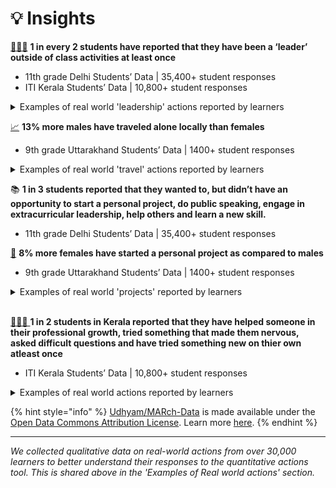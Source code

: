 # 💡 Insights

[🧑‍🤝‍🧑](https://emojipedia.org/people-holding-hands) **1 in every 2 students have reported that they have been a ‘leader’ outside of class activities at least once**

* 11th grade Delhi Students’ Data | 35,400+ student responses
* ITI Kerala Students’ Data | 10,800+ student responses

<details>

<summary>Examples of real world 'leadership' actions reported by learners</summary>

* Captaining sports teams - cricket, football, etc
* Cultural - dance, music, poem recitation&#x20;
* Extra curriculars - Clubs and organisations, student elections
* Positions of Civic Responsibility - NSS, NCC, SFI (Students' Federation of India)

</details>



[📈](https://emojipedia.org/chart-increasing) **13% more males have traveled alone locally than females**&#x20;

* 9th grade Uttarakhand Students’ Data | 1400+ student responses

<details>

<summary>Examples of real world 'travel' actions reported by learners</summary>

* Sightseeing and Leisure - Exploring parks&#x20;
* Visiting family relatives and family events
* Solo shopping and market exploration

</details>



📚 **1 in 3 students reported that they wanted to, but didn’t have an opportunity to start a personal project, do public speaking, engage in extracurricular leadership, help others and learn a new skill.**

* 11th grade Delhi Students’ Data | 35,400+ student responses



[👩](https://emojipedia.org/woman) **8% more females have started a personal project as compared to males**

* 9th grade Uttarakhand Students’ Data | 1400+ student responses

<details>

<summary>Examples of real world 'projects' reported by learners</summary>

A majority of females indicated that they have embraced creating handmade items and engaging in crafts, such as art projects, jewelry design, and home decor, as their personal pursuits.

</details>

[\
🧑‍🤝‍🧑 ](https://emojipedia.org/people-holding-hands)**1 in 2 students in Kerala reported that they have helped someone in their professional growth, tried something that made them nervous, asked difficult questions and have tried something new on thier own atleast once**

* ITI Kerala Students’ Data | 10,800+ student responses

<details>

<summary>Examples of real world actions reported by learners</summary>

* Academic assistance: Helping with tutoring, explaining concepts, homework, assignments
* Career guidance:  Offering guidance on career paths, professions, job markets, resume writing, and interview preparation
* Other: Providing emotional support, personal advice

</details>

{% hint style="info" %}
[Udhyam/MARch-Data](https://github.com/udhyam/march-data) is made available under the [Open Data Commons Attribution License](https://opendatacommons.org/licenses/by/1-0/). Learn more [here](broken-reference).
{% endhint %}

***

_We collected qualitative data on real-world actions from over 30,000 learners to better understand their responses to the quantitative actions tool. This is shared above in the 'Examples of Real world actions' section._
